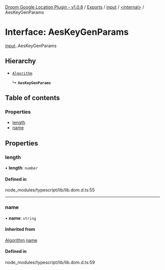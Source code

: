[Droom Google Location Plugin - v1.0.8](../README.md) / [Exports](../modules.md) / [input](../modules/input.md) / [<internal\>](../modules/input._internal_.md) / AesKeyGenParams

# Interface: AesKeyGenParams

[input](../modules/input.md).[<internal>](../modules/input._internal_.md).AesKeyGenParams

## Hierarchy

- [`Algorithm`](input._internal_.Algorithm.md)

  ↳ **`AesKeyGenParams`**

## Table of contents

### Properties

- [length](input._internal_.AesKeyGenParams.md#length)
- [name](input._internal_.AesKeyGenParams.md#name)

## Properties

### length

• **length**: `number`

#### Defined in

node_modules/typescript/lib/lib.dom.d.ts:55

___

### name

• **name**: `string`

#### Inherited from

[Algorithm](input._internal_.Algorithm.md).[name](input._internal_.Algorithm.md#name)

#### Defined in

node_modules/typescript/lib/lib.dom.d.ts:59
